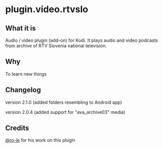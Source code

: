 # plugin.video.rtvslo

## What it is ##

Audio / video plugin (add-on) for Kodi. It plays audio and video podcasts from archive of RTV Slovenia national television.

## Why ##

To learn new things

## Changelog ##

version 2.1.0 (added folders resembling to Android app)

version 2.0.4 (added support for "ava_archive03" media)

## Credits ##

[@ro-le](https://github.com/ro-le) for his work on this plugin
